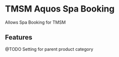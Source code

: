 TMSM Aquos Spa Booking
======================

Allows Spa Booking for TMSM

Features
-----------

@TODO Setting for parent product category